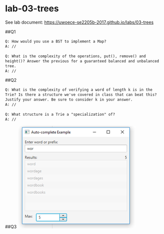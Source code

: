 # lab-03-trees

See lab document: https://uwoece-se2205b-2017.github.io/labs/03-trees

##Q1
```
Q: How would you use a BST to implement a Map?
A: //

Q: What is the complexity of the operations, put(), remove() and height()? Answer the previous for a guaranteed balanced and unbalanced tree.
A: //
```
##Q2
```
Q: What is the complexity of verifying a word of length k is in the Trie? Is there a structure we've covered in class that can beat this? Justify your answer. Be sure to consider k in your answer.
A: //

Q: What structure is a Trie a "specialization" of?
A: //
```
##Q3
![Auto-Complete Implementation](Auto-Complete.PNG)
